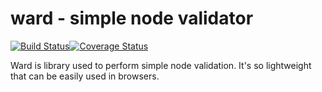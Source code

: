 # ward - simple node validator

[![Build Status](https://travis-ci.org/Alkagar/node-ward.svg?branch=master)](https://travis-ci.org/Alkagar/node-ward)[![Coverage Status](https://coveralls.io/repos/github/Alkagar/node-ward/badge.svg)](https://coveralls.io/github/Alkagar/node-ward)

Ward is library used to perform simple node validation. It's so lightweight that can be easily used 
in browsers.
